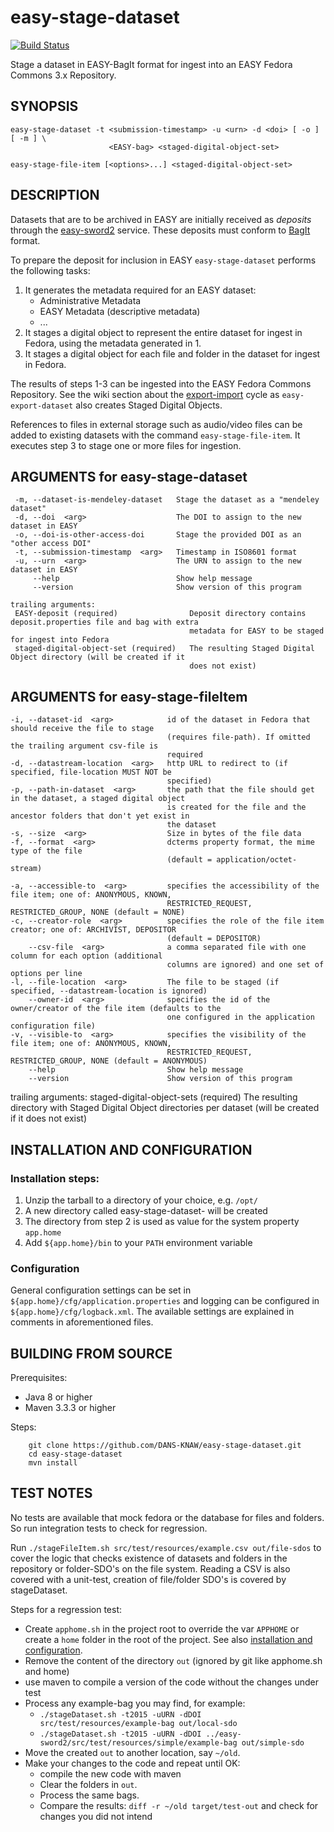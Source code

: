 easy-stage-dataset
==================
[![Build Status](https://travis-ci.org/DANS-KNAW/easy-stage-dataset.svg?branch=master)](https://travis-ci.org/DANS-KNAW/easy-stage-dataset)

Stage a dataset in EASY-BagIt format for ingest into an EASY Fedora Commons 3.x Repository.


SYNOPSIS
--------

    easy-stage-dataset -t <submission-timestamp> -u <urn> -d <doi> [ -o ] [ -m ] \
                          <EASY-bag> <staged-digital-object-set>

    easy-stage-file-item [<options>...] <staged-digital-object-set>


DESCRIPTION
-----------

Datasets that are to be archived in EASY are initially received as *deposits* through the [easy-sword2] service. These
deposits must conform to [BagIt] format.

To prepare the deposit for inclusion in EASY `easy-stage-dataset` performs the following tasks:

 1. It generates the metadata required for an EASY dataset:
    * Administrative Metadata
    * EASY Metadata (descriptive metadata)
    * ...
 2. It stages a digital object to represent the entire dataset for ingest in Fedora, using the metadata generated in 1.
 3. It stages a digital object for each file and folder in the dataset for ingest in Fedora.

The results of steps 1-3 can be ingested into the EASY Fedora Commons Repository. See the wiki section
about the [export-import] cycle as `easy-export-dataset` also creates Staged Digital Objects.

References to files in external storage such as audio/video files can be added to existing datasets with 
the command `easy-stage-file-item`. It executes step 3 to stage one or more files for ingestion.


ARGUMENTS for easy-stage-dataset
--------------------------------

     -m, --dataset-is-mendeley-dataset   Stage the dataset as a "mendeley dataset"
     -d, --doi  <arg>                    The DOI to assign to the new dataset in EASY
     -o, --doi-is-other-access-doi       Stage the provided DOI as an "other access DOI"
     -t, --submission-timestamp  <arg>   Timestamp in ISO8601 format
     -u, --urn  <arg>                    The URN to assign to the new dataset in EASY
         --help                          Show help message
         --version                       Show version of this program

    trailing arguments:
     EASY-deposit (required)                Deposit directory contains deposit.properties file and bag with extra
                                            metadata for EASY to be staged for ingest into Fedora
     staged-digital-object-set (required)   The resulting Staged Digital Object directory (will be created if it
                                            does not exist)


ARGUMENTS for easy-stage-fileItem
---------------------------------

    -i, --dataset-id  <arg>            id of the dataset in Fedora that should receive the file to stage
                                       (requires file-path). If omitted the trailing argument csv-file is
                                       required
    -d, --datastream-location  <arg>   http URL to redirect to (if specified, file-location MUST NOT be
                                       specified)
    -p, --path-in-dataset  <arg>       the path that the file should get in the dataset, a staged digital object
                                       is created for the file and the ancestor folders that don't yet exist in
                                       the dataset
    -s, --size  <arg>                  Size in bytes of the file data
    -f, --format  <arg>                dcterms property format, the mime type of the file
                                       (default = application/octet-stream)
  
    -a, --accessible-to  <arg>         specifies the accessibility of the file item; one of: ANONYMOUS, KNOWN,
                                       RESTRICTED_REQUEST, RESTRICTED_GROUP, NONE (default = NONE)
    -c, --creator-role  <arg>          specifies the role of the file item creator; one of: ARCHIVIST, DEPOSITOR
                                       (default = DEPOSITOR)
        --csv-file  <arg>              a comma separated file with one column for each option (additional
                                       columns are ignored) and one set of options per line
    -l, --file-location  <arg>         The file to be staged (if specified, --datastream-location is ignored)
        --owner-id  <arg>              specifies the id of the owner/creator of the file item (defaults to the
                                       one configured in the application configuration file)
    -v, --visible-to  <arg>            specifies the visibility of the file item; one of: ANONYMOUS, KNOWN,
                                       RESTRICTED_REQUEST, RESTRICTED_GROUP, NONE (default = ANONYMOUS)
        --help                         Show help message
        --version                      Show version of this program
  
   trailing arguments:
    staged-digital-object-sets (required)   The resulting directory with Staged Digital Object directories per
                                            dataset (will be created if it does not exist)

INSTALLATION AND CONFIGURATION
------------------------------

### Installation steps:

1. Unzip the tarball to a directory of your choice, e.g. `/opt/`
2. A new directory called easy-stage-dataset-<version> will be created
3. The directory from step 2 is used as value for the system property ``app.home``
4. Add ``${app.home}/bin`` to your ``PATH`` environment variable


### Configuration

General configuration settings can be set in `${app.home}/cfg/application.properties` and logging can be
configured in `${app.home}/cfg/logback.xml`. The available settings are explained in comments in 
aforementioned files.


BUILDING FROM SOURCE
--------------------

Prerequisites:

* Java 8 or higher
* Maven 3.3.3 or higher
 
Steps:

        git clone https://github.com/DANS-KNAW/easy-stage-dataset.git
        cd easy-stage-dataset
        mvn install

TEST NOTES
----------

No tests are available that mock fedora or the database for files and folders.
So run integration tests to check for regression.

Run `./stageFileItem.sh src/test/resources/example.csv out/file-sdos`
to cover the logic that checks existence of datasets and folders in the repository or folder-SDO's on the file system.
Reading a CSV is also covered with a unit-test, creation of file/folder SDO's is covered by stageDataset.


Steps for a regression test:

* Create `apphome.sh` in the project root to override the var `APPHOME`
  or create a `home` folder in the root of the project.
  See also [installation and configuration](#installation-and-configuration).
* Remove the content of the directory `out` (ignored by git like apphome.sh and home)
* use maven to compile a version of the code without the changes under test
* Process any example-bag you may find, for example:
  * `./stageDataset.sh -t2015 -uURN -dDOI src/test/resources/example-bag out/local-sdo`
  * `./stageDataset.sh -t2015 -uURN -dDOI ../easy-sword2/src/test/resources/simple/example-bag out/simple-sdo`
* Move the created `out` to another location, say `~/old`.
* Make your changes to the code and repeat until OK:
  * compile the new code with maven
  * Clear the folders in `out`.
  * Process the same bags.
  * Compare the results: `diff -r ~/old target/test-out` and check for changes you did not intend


[dans-parent]: https://github.com/DANS-KNAW/dans-parent#dans-parent
[easy-sword2]: https://github.com/DANS-KNAW/easy-sword2#easy-sword2
[BagIt]: https://tools.ietf.org/html/draft-kunze-bagit-11
[export-import]: https://github.com/DANS-KNAW/easy-export-dataset/wiki#the-export-import-cycle
